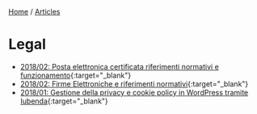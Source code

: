 [Home](/) / [Articles](/docs/articles)
# Legal

* [2018/02: Posta elettronica certificata riferimenti normativi e funzionamento](2018-03/Posta%20elettronica%20certificata%20riferimenti%20normativi%20e%20funzionamento.pdf){:target="_blank"}
* [2018/02: Firme Elettroniche e riferimenti normativi](2018-02/Firme%20Elettroniche%20e%20riferimenti%20normativi.pdf){:target="_blank"}
* [2018/01: Gestione della privacy e cookie policy in WordPress tramite Iubenda](2018-01/Gestione%20della%20privacy%20e%20cookie%20policy%20in%20WordPress%20tramite%20Iubenda.pdf){:target="_blank"}
